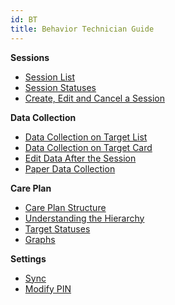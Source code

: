 ```yaml
---
id: BT
title: Behavior Technician Guide
---
```


**Sessions**
- [Session List](Session/SessionList.md)
- [Session Statuses](Session/SessionStatuses.md)
- [Create, Edit and Cancel a Session](Session/CreateEditCancelSession.md)

**Data Collection**
- [Data Collection on Target List](DataCollection/DataCollectionOnTargetList.md)
- [Data Collection on Target Card](DataCollection/DataCollectionTargetCard.md)
- [Edit Data After the Session](DataCollection/EditDataAfterSession.md)
- [Paper Data Collection](DataCollection/PaperDataCollection.md)

**Care Plan**
- [Care Plan Structure](CarePlan/CarePlanStructure.md)
- [Understanding the Hierarchy](CarePlan/UnderstandingHierarchy.md)
- [Target Statuses](GoalsTargets/TargetStatuses.md)
- [Graphs](Reports/Graphs.md)

**Settings**
- [Sync](Settings/Sync.md)
- [Modify PIN](Settings/ModifyPIN.md)